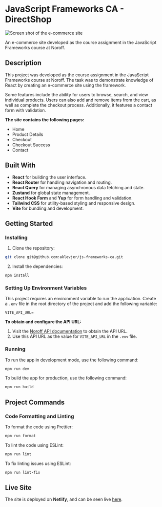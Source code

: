 # JavaScript Frameworks CA - DirectShop

![Screen shot of the e-commerce site](https://sinnsykt.net/screenshots/directshop-screen.png)

An e-commerce site developed as the course assignment in the JavaScript Frameworks course at Noroff.

## Description

This project was developed as the course assignment in the JavaScript Frameworks course at Noroff. The task was to demonstrate knowledge of React by creating an e-commerce site using the framework.

Some features include the ability for users to browse, search, and view individual products. Users can also add and remove items from the cart, as well as complete the checkout process. Additionally, it features a contact form with validation.

**The site contains the following pages:**

- Home
- Product Details
- Checkout
- Checkout Success
- Contact

## Built With

- **React** for building the user interface.
- **React Router** for handling navigation and routing.
- **React Query** for managing asynchronous data fetching and state.
- **Zustand** for global state management.
- **React Hook Form** and **Yup** for form handling and validation.
- **Tailwind CSS** for utility-based styling and responsive design.
- **Vite** for bundling and development.

## Getting Started

### Installing

1. Clone the repository:

```bash
git clone git@github.com:aklevjer/js-frameworks-ca.git
```

2.  Install the dependencies:

```bash
npm install
```

### Setting Up Environment Variables

This project requires an environment variable to run the application. Create a `.env` file in the root directory of the project and add the following variable:

```
VITE_API_URL=
```

**To obtain and configure the API URL:**

1. Visit the [Noroff API documentation](https://docs.noroff.dev/docs/v2/basic/online-shop) to obtain the API URL.
2. Use this API URL as the value for `VITE_API_URL` in the `.env` file.

### Running

To run the app in development mode, use the following command:

```bash
npm run dev
```

To build the app for production, use the following command:

```bash
npm run build
```

## Project Commands

### Code Formatting and Linting

To format the code using Prettier:

```bash
npm run format
```

To lint the code using ESLint:

```bash
npm run lint
```

To fix linting issues using ESLint:

```bash
npm run lint-fix
```

## Live Site

The site is deployed on **Netlify**, and can be seen live [here](https://directshop.netlify.app).
